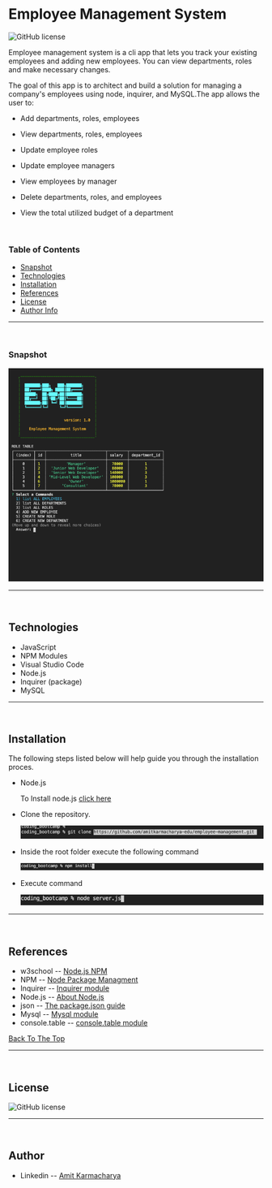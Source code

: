 # Employee Management System
![GitHub license](https://img.shields.io/badge/license-MIT-red.svg)

Employee management system is a cli app that lets you track your existing employees and adding new employees. You can view departments, roles and make necessary changes.

The goal of this app is to architect and build a solution for managing a company's employees using node, inquirer, and MySQL.The app allows the user to:

  * Add departments, roles, employees

  * View departments, roles, employees

  * Update employee roles

  * Update employee managers

  * View employees by manager

  * Delete departments, roles, and employees

  * View the total utilized budget of a department

<br />

### Table of Contents

- [Snapshot](#screenshots)
- [Technologies](#technologies)
- [Installation](#installation)
- [References](#references)
- [License](#license)
- [Author Info](#author-info)

---

<br />

### Snapshot
![App Snapshot](./assets/images/main.png)

---

<br />

## Technologies

- JavaScript
- NPM Modules
- Visual Studio Code
- Node.js
- Inquirer (package)
- MySQL

---

<br />

## Installation

The following steps listed below will help guide you through the installation proces.
  
- Node.js

  To Install node.js [click here](https://nodejs.org/en/download/)

- Clone the repository. 

    ![git clone](./assets/images/gitclone.png)


- Inside the root folder execute the following command

    ![npm install](./assets/images/npminstall.png)


- Execute command 

    ![npm install](./assets/images/node-server.png)


---

<br />

## References

- w3school -- [Node.js NPM](https://www.w3schools.com/nodejs/nodejs_npm.asp)
- NPM -- [Node Package Managment](https://www.npmjs.com/)
- Inquirer -- [Inquirer module](https://www.npmjs.com/package/inquirer)
- Node.js -- [About Node.js](https://nodejs.org/en/)
- json -- [The package.json guide](https://nodejs.dev/learn/the-package-json-guide)
- Mysql -- [Mysql module](https://www.npmjs.com/package/mysql)
- console.table -- [console.table module](https://www.npmjs.com/package/console.table)


[Back To The Top](#Employee_Tracker)

---
<br />

## License

![GitHub license](https://img.shields.io/badge/license-MIT-red.svg)

---

<br />

## Author

- Linkedin -- [Amit Karmacharya](https://www.linkedin.com/in/amit-karmacharya-b344731ab/)
